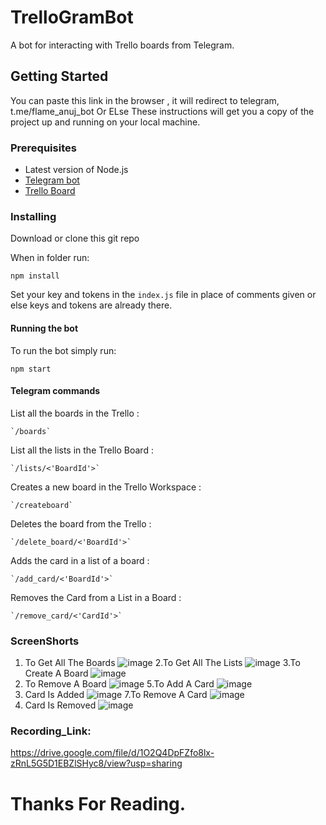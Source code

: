 # TrelloGramBot

A bot for interacting with Trello boards from Telegram.

## Getting Started
You can paste this link in the browser , it will redirect to telegram, t.me/flame_anuj_bot
Or ELse
These instructions will get you a copy of the project up and running on your local machine.


### Prerequisites

* Latest version of Node.js
* [Telegram bot](https://core.telegram.org/bots)
* [Trello Board](https://trello.com)

### Installing


Download or clone this git repo

When in folder run:
```
npm install
```

Set your key and tokens in the `index.js` file in place of comments given or else keys and tokens are already there.

#### Running the bot
To run the bot simply run:
```
npm start
```
#### Telegram commands

 List all the boards in the Trello :
```
`/boards`
```
 List all the lists in the Trello Board :
```
`/lists/<'BoardId'>`
```
 Creates a new board in the Trello Workspace :
```
`/createboard`
```
 Deletes the board from the Trello :
```
`/delete_board/<'BoardId'>`
```
 Adds the card in a list of a board :
```
`/add_card/<'BoardId'>`
```
 Removes the Card from a List in  a Board :
```
`/remove_card/<'CardId'>`
```
### ScreenShorts
1. To Get All The Boards
![image](https://user-images.githubusercontent.com/111122684/221442643-4465f84e-df11-416e-a6c7-3c8925b7f165.png)
2.To Get All The Lists
![image](https://user-images.githubusercontent.com/111122684/221442670-8c0a5397-d451-45d8-a02a-a86088ce21cd.png)
3.To Create A Board
![image](https://user-images.githubusercontent.com/111122684/221442684-06f3052e-914f-4da8-bdcc-8774d6db69fc.png)
4. To Remove A Board
![image](https://user-images.githubusercontent.com/111122684/221442795-4e69eb26-24dc-4cd7-8c96-9a95305939af.png)
5.To Add A Card
![image](https://user-images.githubusercontent.com/111122684/221442844-b691a8b0-d82b-44df-a03e-d2c111de76c0.png)
6. Card Is Added
![image](https://user-images.githubusercontent.com/111122684/221442853-ed26cd37-854a-485b-b4f8-f89e96c92656.png)
7.To Remove A Card
![image](https://user-images.githubusercontent.com/111122684/221442898-b55cfe89-a064-4fc6-b8fb-b965ed3303ba.png)
8. Card Is Removed
![image](https://user-images.githubusercontent.com/111122684/221442912-7be15be7-1c03-42bf-9766-9293fd91b3a4.png)

### Recording_Link:
https://drive.google.com/file/d/1O2Q4DpFZfo8lx-zRnL5G5D1EBZlSHyc8/view?usp=sharing

# Thanks For Reading.
